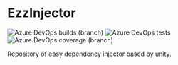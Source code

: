 # EzzInjector

![Azure DevOps builds (branch)](https://img.shields.io/azure-devops/build/gadan998/8ce8d513-9192-4f8c-aec5-e71be8436fca/1/master)
![Azure DevOps tests](https://img.shields.io/azure-devops/tests/gadan998/EzzInjector/1.svg?)
![Azure DevOps coverage (branch)](https://img.shields.io/azure-devops/coverage/gadan998/EzzInjector/1.svg?)

Repository of easy dependency injector based by unity.

